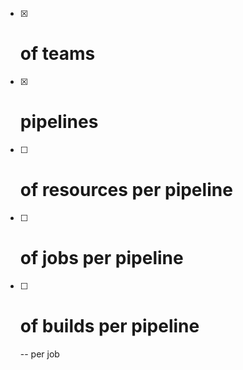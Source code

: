 - [x] # of teams
- [x] # pipelines
- [ ] # of resources per pipeline
- [ ] # of jobs per pipeline
- [ ] # of builds per pipeline
  -- per job
